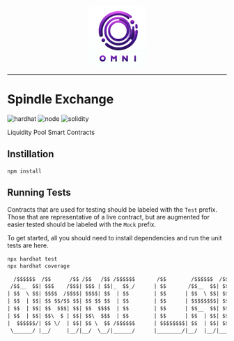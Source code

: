 <div align="center">
  <img src="images/omni-logo.png" alt="OMNI Laboratories" height="140px" style="border-radius: 20px;">
</div>

---

# Spindle Exchange

![hardhat](https://img.shields.io/badge/hardhat-2.20.1-blue)
![node](https://img.shields.io/badge/node-v20.11.1-brightgreen.svg)
![solidity](https://img.shields.io/badge/solidity-^0.8.24-red)

Liquidity Pool Smart Contracts

## Instillation

```shell
npm install
```

## Running Tests

Contracts that are used for testing should be labeled with the `Test` prefix. Those that are representative of a live contract, but are augmented for easier tested should be labeled with the `Mock` prefix.

To get started, all you should need to install dependencies and run the unit tests are here.

```shell
npx hardhat test
npx hardhat coverage
```

```txt
  /$$$$$$  /$$      /$$ /$$   /$$ /$$$$$$       /$$        /$$$$$$  /$$$$$$$   /$$$$$$ 
 /$$__  $$| $$$    /$$$| $$$ | $$|_  $$_/      | $$       /$$__  $$| $$__  $$ /$$__  $$
| $$  \ $$| $$$$  /$$$$| $$$$| $$  | $$        | $$      | $$  \ $$| $$  \ $$| $$  \__/
| $$  | $$| $$ $$/$$ $$| $$ $$ $$  | $$        | $$      | $$$$$$$$| $$$$$$$ |  $$$$$$ 
| $$  | $$| $$  $$$| $$| $$  $$$$  | $$        | $$      | $$__  $$| $$__  $$ \____  $$
| $$  | $$| $$\  $ | $$| $$\  $$$  | $$        | $$      | $$  | $$| $$  \ $$ /$$  \ $$
|  $$$$$$/| $$ \/  | $$| $$ \  $$ /$$$$$$      | $$$$$$$$| $$  | $$| $$$$$$$/|  $$$$$$/
 \______/ |__/     |__/|__/  \__/|______/      |________/|__/  |__/|_______/  \______/ 
```
